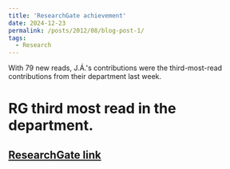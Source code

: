 ```yaml
---
title: 'ResearchGate achievement'
date: 2024-12-23
permalink: /posts/2012/08/blog-post-1/
tags:
  - Research
---
```


With 79 new reads, J.Á.'s contributions were the third-most-read contributions from their department last week.

RG third most read in the department.
======
[ResearchGate link](https://www.researchgate.net/profile/J-A-Acosta/achievement/67698321b619650355a1a925)
------
